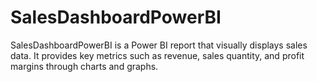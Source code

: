 # SalesDashboardPowerBI
SalesDashboardPowerBI is a Power BI report that visually displays sales data. It provides key metrics such as revenue, sales quantity, and profit margins through charts and graphs. 
